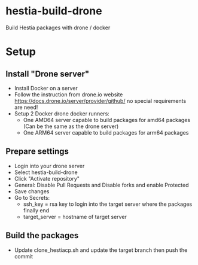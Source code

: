 # hestia-build-drone

Build Hestia packages with drone / docker

# Setup

## Install "Drone server" 

- Install Docker on a server
- Follow the instruction from drone.io website https://docs.drone.io/server/provider/github/ no special requirements are need!
- Setup 2 Docker drone docker runners:
    -   One AMD64 server capable to build packages for amd64 packages (Can be the same as the drone server)
    -   One ARM64 server capable to build packages for arm64 packages 

## Prepare settings

- Login into your drone server
- Select hestia-build-drone
- Click "Activate repository"
- General: Disable Pull Requests and Disable forks and enable Protected 
- Save changes
- Go to Secrets: 
    - ssh_key = rsa key to login into the target server where the packages finally end
    - target_server = hostname of target server


## Build the packages
- Update clone_hestiacp.sh and update the target branch then push the commit